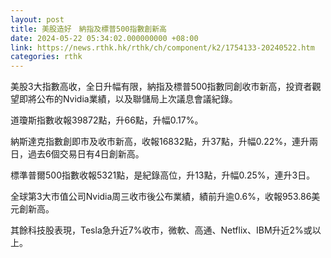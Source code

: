 ```yaml
---
layout: post
title: 美股造好　納指及標普500指數創新高
date: 2024-05-22 05:34:02.000000000 +08:00
link: https://news.rthk.hk/rthk/ch/component/k2/1754133-20240522.htm
categories: rthk
---
```


美股3大指數高收，全日升幅有限，納指及標普500指數同創收市新高，投資者觀望即將公布的Nvidia業績，以及聯儲局上次議息會議紀錄。

道瓊斯指數收報39872點，升66點，升幅0.17%。

納斯達克指數創即市及收市新高，收報16832點，升37點，升幅0.22%，連升兩日，過去6個交易日有4日創新高。

標準普爾500指數收報5321點，是紀錄高位，升13點，升幅0.25%，連升3日。

全球第3大市值公司Nvidia周三收市後公布業績，績前升逾0.6%，收報953.86美元創新高。

其餘科技股表現，Tesla急升近7%收市，微軟、高通、Netflix、IBM升近2%或以上。
